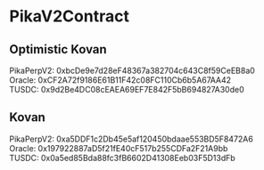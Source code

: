 # PikaV2Contract
## Optimistic Kovan
PikaPerpV2: 0xbcDe9e7d28eF48367a382704c643C8f59CeEB8a0    
Oracle: 0xCF2A72f9186E61B11F42c08FC110Cb6b5A67AA42   
TUSDC: 0x9d2Be4DC08cEAEA69EF7E842F5bB694827A30de0  

## Kovan
PikaPerpV2: 0xa5DDF1c2Db45e5af120450bdaae553BD5F8472A6       
Oracle: 0x197922887aD5f21fE40cF517b255CDFa2F21A9bb  
TUSDC: 0x0a5ed85Bda88fc3fB6602D41308Eeb03F5D13dFb    
